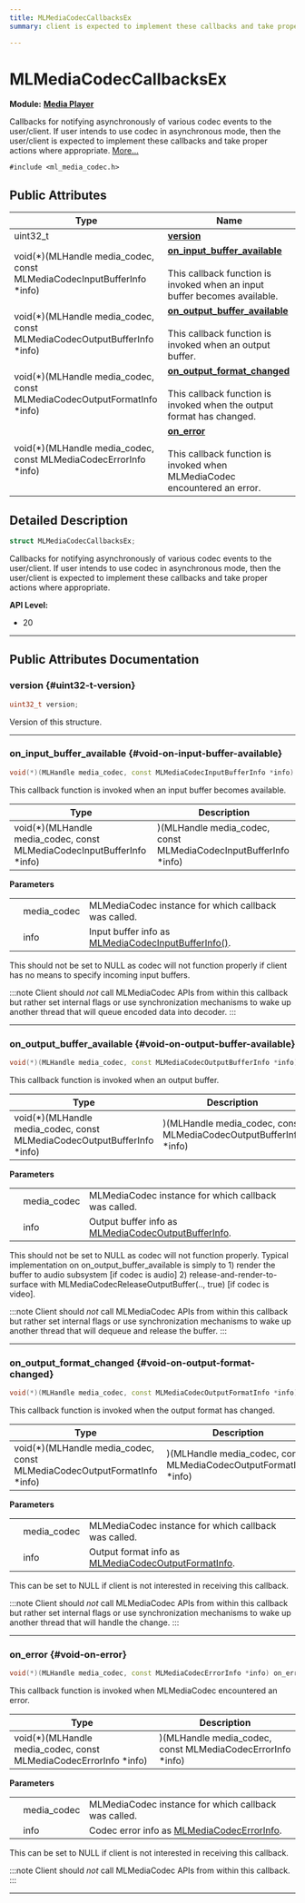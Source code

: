 ```yaml
---
title: MLMediaCodecCallbacksEx
summary: client is expected to implement these callbacks and take proper actions where appropriate. 

---
```


# MLMediaCodecCallbacksEx

**Module:** **[Media Player](/versioned_docs/version-02-Aug-2023/api-ref/api/Modules/group___media_player/group___media_player.md)**



Callbacks for notifying asynchronously of various codec events to the user/client. If user intends to use codec in asynchronous mode, then the user/client is expected to implement these callbacks and take proper actions where appropriate.  [More...](#detailed-description)


`#include <ml_media_codec.h>`

## Public Attributes

| Type           | Name           |
| -------------- | -------------- |
| uint32_t | **[version](/versioned_docs/version-02-Aug-2023/api-ref/api/Modules/group___media_player/struct_m_l_media_codec_callbacks_ex.md#uint32-t-version)**  |
| void(*)(MLHandle media_codec, const MLMediaCodecInputBufferInfo *info) | **[on_input_buffer_available](/versioned_docs/version-02-Aug-2023/api-ref/api/Modules/group___media_player/struct_m_l_media_codec_callbacks_ex.md#void-on-input-buffer-available)** <br></br>This callback function is invoked when an input buffer becomes available.  |
| void(*)(MLHandle media_codec, const MLMediaCodecOutputBufferInfo *info) | **[on_output_buffer_available](/versioned_docs/version-02-Aug-2023/api-ref/api/Modules/group___media_player/struct_m_l_media_codec_callbacks_ex.md#void-on-output-buffer-available)** <br></br>This callback function is invoked when an output buffer.  |
| void(*)(MLHandle media_codec, const MLMediaCodecOutputFormatInfo *info) | **[on_output_format_changed](/versioned_docs/version-02-Aug-2023/api-ref/api/Modules/group___media_player/struct_m_l_media_codec_callbacks_ex.md#void-on-output-format-changed)** <br></br>This callback function is invoked when the output format has changed.  |
| void(*)(MLHandle media_codec, const MLMediaCodecErrorInfo *info) | **[on_error](/versioned_docs/version-02-Aug-2023/api-ref/api/Modules/group___media_player/struct_m_l_media_codec_callbacks_ex.md#void-on-error)** <br></br>This callback function is invoked when MLMediaCodec encountered an error.  |

## Detailed Description

```cpp
struct MLMediaCodecCallbacksEx;
```

Callbacks for notifying asynchronously of various codec events to the user/client. If user intends to use codec in asynchronous mode, then the user/client is expected to implement these callbacks and take proper actions where appropriate. 




**API Level:**
  * 20




-----------
## Public Attributes Documentation

### version {#uint32-t-version}

```cpp
uint32_t version;
```


Version of this structure. 





-----------

### on_input_buffer_available {#void-on-input-buffer-available}

```cpp
void(*)(MLHandle media_codec, const MLMediaCodecInputBufferInfo *info) on_input_buffer_available;
```

This callback function is invoked when an input buffer becomes available. 


| Type | Description |
|--|--|
| void(*)(MLHandle media_codec, const MLMediaCodecInputBufferInfo *info) | )(MLHandle media_codec, const MLMediaCodecInputBufferInfo *info) |


**Parameters**

|  |   |   |
|--|--|--|
|  |media_codec|MLMediaCodec instance for which callback was called. |
|  |info|Input buffer info as [MLMediaCodecInputBufferInfo()](/versioned_docs/version-02-Aug-2023/api-ref/api/Modules/group___media_player/group___media_player.md#struct-mlmediacodecinputbufferinfo). |
This should not be set to NULL as codec will not function properly if client has no means to specify incoming input buffers.



:::note
Client should _not_ call MLMediaCodec APIs from within this callback but rather set internal flags or use synchronization mechanisms to wake up another thread that will queue encoded data into decoder.
:::



-----------

### on_output_buffer_available {#void-on-output-buffer-available}

```cpp
void(*)(MLHandle media_codec, const MLMediaCodecOutputBufferInfo *info) on_output_buffer_available;
```

This callback function is invoked when an output buffer. 


| Type | Description |
|--|--|
| void(*)(MLHandle media_codec, const MLMediaCodecOutputBufferInfo *info) | )(MLHandle media_codec, const MLMediaCodecOutputBufferInfo *info) |


**Parameters**

|  |   |   |
|--|--|--|
|  |media_codec|MLMediaCodec instance for which callback was called. |
|  |info|Output buffer info as [MLMediaCodecOutputBufferInfo](/versioned_docs/version-02-Aug-2023/api-ref/api/Modules/group___media_player/struct_m_l_media_codec_output_buffer_info.md). |
This should not be set to NULL as codec will not function properly. Typical implementation on on_output_buffer_available is simply to 1) render the buffer to audio subsystem [if codec is audio] 2) release-and-render-to-surface with MLMediaCodecReleaseOutputBuffer(.., true) [if codec is video].



:::note
Client should _not_ call MLMediaCodec APIs from within this callback but rather set internal flags or use synchronization mechanisms to wake up another thread that will dequeue and release the buffer.
:::



-----------

### on_output_format_changed {#void-on-output-format-changed}

```cpp
void(*)(MLHandle media_codec, const MLMediaCodecOutputFormatInfo *info) on_output_format_changed;
```

This callback function is invoked when the output format has changed. 


| Type | Description |
|--|--|
| void(*)(MLHandle media_codec, const MLMediaCodecOutputFormatInfo *info) | )(MLHandle media_codec, const MLMediaCodecOutputFormatInfo *info) |


**Parameters**

|  |   |   |
|--|--|--|
|  |media_codec|MLMediaCodec instance for which callback was called. |
|  |info|Output format info as [MLMediaCodecOutputFormatInfo](/versioned_docs/version-02-Aug-2023/api-ref/api/Modules/group___media_player/struct_m_l_media_codec_output_format_info.md). |
This can be set to NULL if client is not interested in receiving this callback.



:::note
Client should _not_ call MLMediaCodec APIs from within this callback but rather set internal flags or use synchronization mechanisms to wake up another thread that will handle the change.
:::



-----------

### on_error {#void-on-error}

```cpp
void(*)(MLHandle media_codec, const MLMediaCodecErrorInfo *info) on_error;
```

This callback function is invoked when MLMediaCodec encountered an error. 


| Type | Description |
|--|--|
| void(*)(MLHandle media_codec, const MLMediaCodecErrorInfo *info) | )(MLHandle media_codec, const MLMediaCodecErrorInfo *info) |


**Parameters**

|  |   |   |
|--|--|--|
|  |media_codec|MLMediaCodec instance for which callback was called. |
|  |info|Codec error info as [MLMediaCodecErrorInfo](/versioned_docs/version-02-Aug-2023/api-ref/api/Modules/group___media_player/struct_m_l_media_codec_error_info.md). |
This can be set to NULL if client is not interested in receiving this callback.



:::note
Client should _not_ call MLMediaCodec APIs from within this callback.
:::



-----------


